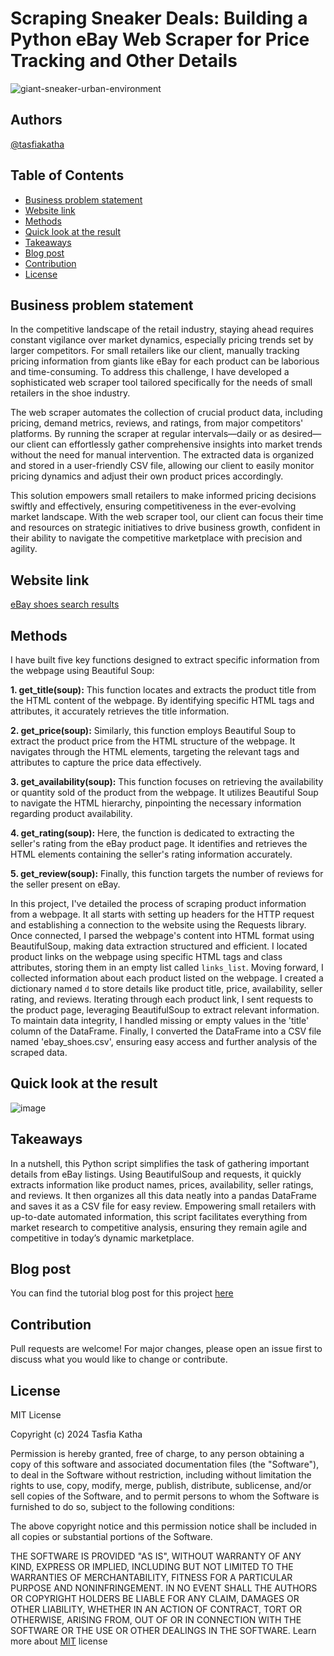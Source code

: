 # Scraping Sneaker Deals: Building a Python eBay Web Scraper for Price Tracking and Other Details

![giant-sneaker-urban-environment](https://github.com/tasfiakatha/eBay-web-scraping/assets/120822849/df56842c-e464-44f5-a9ee-c58ece79f75f)

## Authors
[@tasfiakatha](https://github.com/tasfiakatha)

## Table of Contents
- [Business problem statement](https://github.com/tasfiakatha/eBay-web-scraping/blob/main/README.md#business-problem-statement)
- [Website link](https://github.com/tasfiakatha/eBay-web-scraping/blob/main/README.md#website-link)
- [Methods](https://github.com/tasfiakatha/eBay-web-scraping/blob/main/README.md#methods)
- [Quick look at the result](https://github.com/tasfiakatha/eBay-web-scraping/blob/main/README.md#quick-look-at-the-result)
- [Takeaways](https://github.com/tasfiakatha/eBay-web-scraping/blob/main/README.md#takeaways)
- [Blog post](https://github.com/tasfiakatha/eBay-web-scraping/blob/main/README.md#blog-post)
- [Contribution](https://github.com/tasfiakatha/eBay-web-scraping/blob/main/README.md#contribution)
- [License](https://github.com/tasfiakatha/eBay-web-scraping/blob/main/README.md#license)
          
## Business problem statement
In the competitive landscape of the retail industry, staying ahead requires constant vigilance over market dynamics, especially pricing trends set by larger competitors. For small retailers like our client, manually tracking pricing information from giants like eBay for each product can be laborious and time-consuming. To address this challenge, I have developed a sophisticated web scraper tool tailored specifically for the needs of small retailers in the shoe industry.

The web scraper automates the collection of crucial product data, including pricing, demand metrics, reviews, and ratings, from major competitors' platforms. By running the scraper at regular intervals—daily or as desired—our client can effortlessly gather comprehensive insights into market trends without the need for manual intervention. The extracted data is organized and stored in a user-friendly CSV file, allowing our client to easily monitor pricing dynamics and adjust their own product prices accordingly.

This solution empowers small retailers to make informed pricing decisions swiftly and effectively, ensuring competitiveness in the ever-evolving market landscape. With the web scraper tool, our client can focus their time and resources on strategic initiatives to drive business growth, confident in their ability to navigate the competitive marketplace with precision and agility.

## Website link
[eBay shoes search results](https://www.ebay.com/sch/i.html?_from=R40&_nkw=shoes&_sacat=0&_odkw=nike&_osacat=0)

## Methods
I have built five key functions designed to extract specific information from the webpage using Beautiful Soup:

**1. get_title(soup):** This function locates and extracts the product title from the HTML content of the webpage. By identifying specific HTML tags and attributes, it accurately retrieves the title information.

**2. get_price(soup):** Similarly, this function employs Beautiful Soup to extract the product price from the HTML structure of the webpage. It navigates through the HTML elements, targeting the relevant tags and attributes to capture the price data effectively.

**3. get_availability(soup):** This function focuses on retrieving the availability or quantity sold of the product from the webpage. It utilizes Beautiful Soup to navigate the HTML hierarchy, pinpointing the necessary information regarding product availability.

**4. get_rating(soup):** Here, the function is dedicated to extracting the seller's rating from the eBay product page. It identifies and retrieves the HTML elements containing the seller's rating information accurately.

**5. get_review(soup):** Finally, this function targets the number of reviews for the seller present on eBay. 

In this project, I've detailed the process of scraping product information from a webpage. It all starts with setting up headers for the HTTP request and establishing a connection to the website using the Requests library. Once connected, I parsed the webpage's content into HTML format using BeautifulSoup, making data extraction structured and efficient. I located product links on the webpage using specific HTML tags and class attributes, storing them in an empty list called `links_list`. Moving forward, I collected information about each product listed on the webpage. I created a dictionary named `d` to store details like product title, price, availability, seller rating, and reviews. Iterating through each product link, I sent requests to the product page, leveraging BeautifulSoup to extract relevant information. To maintain data integrity, I handled missing or empty values in the 'title' column of the DataFrame. Finally, I converted the DataFrame into a CSV file named 'ebay_shoes.csv', ensuring easy access and further analysis of the scraped data.

## Quick look at the result
![image](https://github.com/tasfiakatha/eBay-web-scraping/assets/120822849/9dc34921-8173-41fc-8c3c-d56293398a7e)

## Takeaways
In a nutshell, this Python script simplifies the task of gathering important details from eBay listings. Using BeautifulSoup and requests, it quickly extracts information like product names, prices, availability, seller ratings, and reviews. It then organizes all this data neatly into a pandas DataFrame and saves it as a CSV file for easy review. Empowering small retailers with up-to-date automated information, this script facilitates everything from market research to competitive analysis, ensuring they remain agile and competitive in today’s dynamic marketplace.

## Blog post
You can find the tutorial blog post for this project [here](https://medium.com/@tasfiakatha04/scraping-sneaker-deals-building-a-python-ebay-web-scraper-for-price-tracking-and-other-details-47b95930ffa7)

## Contribution
Pull requests are welcome! For major changes, please open an issue first to discuss what you would like to change or contribute.

## License
MIT License

Copyright (c) 2024 Tasfia Katha

Permission is hereby granted, free of charge, to any person obtaining a copy
of this software and associated documentation files (the "Software"), to deal
in the Software without restriction, including without limitation the rights
to use, copy, modify, merge, publish, distribute, sublicense, and/or sell
copies of the Software, and to permit persons to whom the Software is
furnished to do so, subject to the following conditions:

The above copyright notice and this permission notice shall be included in all
copies or substantial portions of the Software.

THE SOFTWARE IS PROVIDED "AS IS", WITHOUT WARRANTY OF ANY KIND, EXPRESS OR
IMPLIED, INCLUDING BUT NOT LIMITED TO THE WARRANTIES OF MERCHANTABILITY,
FITNESS FOR A PARTICULAR PURPOSE AND NONINFRINGEMENT. IN NO EVENT SHALL THE
AUTHORS OR COPYRIGHT HOLDERS BE LIABLE FOR ANY CLAIM, DAMAGES OR OTHER
LIABILITY, WHETHER IN AN ACTION OF CONTRACT, TORT OR OTHERWISE, ARISING FROM,
OUT OF OR IN CONNECTION WITH THE SOFTWARE OR THE USE OR OTHER DEALINGS IN THE
SOFTWARE.
Learn more about [MIT](https://choosealicense.com/licenses/mit/) license

